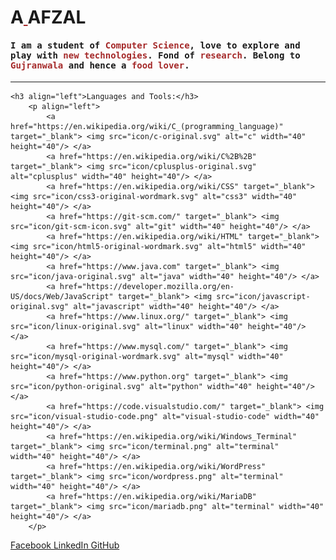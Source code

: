 <!DOCTYPE html>

<html>
<head>
  
  <meta http-equiv="Content-Type" content="text/html; charset=utf-8"/>
  <title>Abdullah Afzal</title>
  <LINK href="styles.css" rel="stylesheet" type="text/css">
    <script src="script.js"></script>
</head>

<body>


<div class="bgimg">
  <div class="topleft">
    <h1>
      A<a href="" class="typewrite" style="color: brown;" data-period="2000" data-type='[ "BDULLAH","YIN"]'>
        <span class="wrap"></span>
      </a> AFZAL
    </h1>
  </div>
  <div class="middle">
    <h4 style=" font-family: monospace;">I am a student of <span style="color: brown;">Computer Science</span>, love to explore and play with <span style="color: brown;">new technologies</span>. Fond of <span style="color: brown;">research</span>. Belong to <span style="color: brown;">Gujranwala</span> and hence a <span style="color: brown;">food lover</span>.</h4>
    <hr>

	<h3 align="left">Languages and Tools:</h3>
		<p align="left"> 
			<a href="https://en.wikipedia.org/wiki/C_(programming_language)" target="_blank"> <img src="icon/c-original.svg" alt="c" width="40" height="40"/> </a>
			<a href="https://en.wikipedia.org/wiki/C%2B%2B" target="_blank"> <img src="icon/cplusplus-original.svg" alt="cplusplus" width="40" height="40"/> </a>
			<a href="https://en.wikipedia.org/wiki/CSS" target="_blank"> <img src="icon/css3-original-wordmark.svg" alt="css3" width="40" height="40"/> </a> 
			<a href="https://git-scm.com/" target="_blank"> <img src="icon/git-scm-icon.svg" alt="git" width="40" height="40"/> </a> 
			<a href="https://en.wikipedia.org/wiki/HTML" target="_blank"> <img src="icon/html5-original-wordmark.svg" alt="html5" width="40" height="40"/> </a> 
			<a href="https://www.java.com" target="_blank"> <img src="icon/java-original.svg" alt="java" width="40" height="40"/> </a> 
			<a href="https://developer.mozilla.org/en-US/docs/Web/JavaScript" target="_blank"> <img src="icon/javascript-original.svg" alt="javascript" width="40" height="40"/> </a> 
			<a href="https://www.linux.org/" target="_blank"> <img src="icon/linux-original.svg" alt="linux" width="40" height="40"/> </a> 
			<a href="https://www.mysql.com/" target="_blank"> <img src="icon/mysql-original-wordmark.svg" alt="mysql" width="40" height="40"/> </a> 
			<a href="https://www.python.org" target="_blank"> <img src="icon/python-original.svg" alt="python" width="40" height="40"/> </a>
			<a href="https://code.visualstudio.com/" target="_blank"> <img src="icon/visual-studio-code.png" alt="visual-studio-code" width="40" height="40"/> </a>
			<a href="https://en.wikipedia.org/wiki/Windows_Terminal" target="_blank"> <img src="icon/terminal.png" alt="terminal" width="40" height="40"/> </a>
			<a href="https://en.wikipedia.org/wiki/WordPress" target="_blank"> <img src="icon/wordpress.png" alt="terminal" width="40" height="40"/> </a>
			<a href="https://en.wikipedia.org/wiki/MariaDB" target="_blank"> <img src="icon/mariadb.png" alt="terminal" width="40" height="40"/> </a> 
		</p>

  </div>
  <div class="bottomleft">
    <a href="https://web.facebook.com/profile.php?id=100004274205785" target="blank">Facebook </a>
    <a href="https://www.linkedin.com/in/abdullah-afzal-5a5120176/" target="blank"> LinkedIn </a>
    <a href="https://github.com/abdullah-afzal" target="blank">GitHub </a>
  </div>
</div>

</body>
</html>
